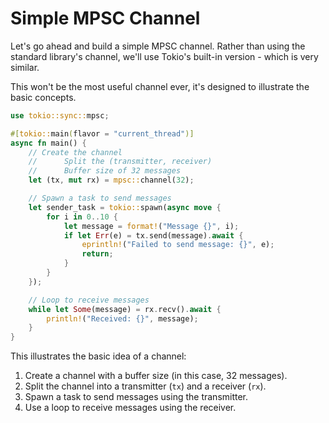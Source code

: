 # Simple MPSC Channel

Let's go ahead and build a simple MPSC channel. Rather than using the standard library's channel, we'll use Tokio's built-in version - which is very similar.

This won't be the most useful channel ever, it's designed to illustrate the basic concepts.

```rust
use tokio::sync::mpsc;

#[tokio::main(flavor = "current_thread")]
async fn main() {
    // Create the channel
    //      Split the (transmitter, receiver)
    //      Buffer size of 32 messages
    let (tx, mut rx) = mpsc::channel(32);

    // Spawn a task to send messages
    let sender_task = tokio::spawn(async move {
        for i in 0..10 {
            let message = format!("Message {}", i);
            if let Err(e) = tx.send(message).await {
                eprintln!("Failed to send message: {}", e);
                return;
            }
        }
    });

    // Loop to receive messages
    while let Some(message) = rx.recv().await {
        println!("Received: {}", message);
    }
}
```

This illustrates the basic idea of a channel:
1. Create a channel with a buffer size (in this case, 32 messages).
2. Split the channel into a transmitter (`tx`) and a receiver (`rx`).
3. Spawn a task to send messages using the transmitter.
4. Use a loop to receive messages using the receiver.

